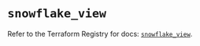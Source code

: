 # `snowflake_view`

Refer to the Terraform Registry for docs: [`snowflake_view`](https://registry.terraform.io/providers/snowflake-labs/snowflake/0.91.0/docs/resources/view).
